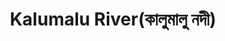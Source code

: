 ---
title: "Kalumalu River(কালুমালু নদী)"
title_bn: "কালুমালু নদী"
description: "Kalumalu river locally known as Ata khal. It is an artificial river, which was dug during Sultani period."
---